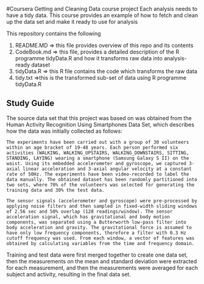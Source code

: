#Coursera Getting and Cleaning Data course project
Each analysis needs to have a tidy data. This course provides an example of how
to fetch and clean up the data set and make it ready to use for analysis

This repository contains the  following
1.  README.MD => this file provides overview of this repo and its contents
2.  CodeBook.md => this file, provides a detailed description of the R programme tidyData.R and how it transforms raw data into analysis-ready dataset
3.  tidyData.R => this R file contains the code which  transforms the raw data
4.  tidy.txt =>this is the transformed sub-set of data using  R programme tidyData.R

## Study Guide
The source data set that this project was based on was obtained from the Human Activity Recognition Using Smartphones Data Set, which describes how the data was initially collected as follows:

    The experiments have been carried out with a group of 30 volunteers within an age bracket of 19-48 years. Each person performed six activities (WALKING, WALKING_UPSTAIRS, WALKING_DOWNSTAIRS, SITTING, STANDING, LAYING) wearing a smartphone (Samsung Galaxy S II) on the waist. Using its embedded accelerometer and gyroscope, we captured 3-axial linear acceleration and 3-axial angular velocity at a constant rate of 50Hz. The experiments have been video-recorded to label the data manually. The obtained dataset has been randomly partitioned into two sets, where 70% of the volunteers was selected for generating the training data and 30% the test data.

    The sensor signals (accelerometer and gyroscope) were pre-processed by applying noise filters and then sampled in fixed-width sliding windows of 2.56 sec and 50% overlap (128 readings/window). The sensor acceleration signal, which has gravitational and body motion components, was separated using a Butterworth low-pass filter into body acceleration and gravity. The gravitational force is assumed to have only low frequency components, therefore a filter with 0.3 Hz cutoff frequency was used. From each window, a vector of features was obtained by calculating variables from the time and frequency domain.

Training and test data were first merged together to create one data set, then the measurements on the mean and standard deviation were extracted for each measurement, and then the measurements were averaged for each subject and activity, resulting in the final data set.